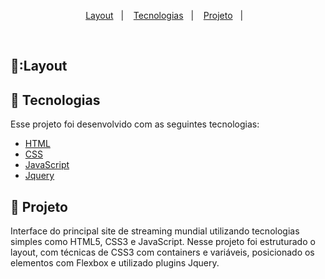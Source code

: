 

<p align="center">
  <a href="#-layout">Layout</a>&nbsp;&nbsp;&nbsp;|&nbsp;&nbsp;&nbsp;
  <a href="#-tecnologias">Tecnologias</a>&nbsp;&nbsp;&nbsp;|&nbsp;&nbsp;&nbsp;
  <a href="#-projeto">Projeto</a>&nbsp;&nbsp;&nbsp;|&nbsp;&nbsp;&nbsp;
</p>

<br>

## 🤩:Layout

                         

## 🖖 Tecnologias

Esse projeto foi desenvolvido com as seguintes tecnologias:

- [HTML](https://developer.mozilla.org/pt-BR/docs/Web/HTML)
- [CSS](https://developer.mozilla.org/pt-BR/docs/Web/CSS)
- [JavaScript](https://developer.mozilla.org/pt-BR/docs/Web/JavaScript)
- [Jquery](https://owlcarousel2.github.io/OwlCarousel2/)

## 🔣 Projeto

Interface do principal site de streaming mundial utilizando tecnologias simples como HTML5, 
CSS3 e JavaScript. Nesse projeto foi estruturado o layout, com técnicas de CSS3 com containers e variáveis,
posicionado os elementos com Flexbox e utilizado plugins Jquery.
